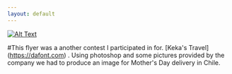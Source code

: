 ```yaml
---
layout: default
---
```

 

[![Alt Text](https://farm8.staticflickr.com/7464/16149684879_bece97c2f4_b.jpg)](http://jhermida.github.io/project3)

#This flyer was a  another contest I participated in for. [Keka's Travel] (https://dafont.com) . Using photoshop and some pictures provided by the company we had to produce an image for Mother's Day delivery in Chile. 
